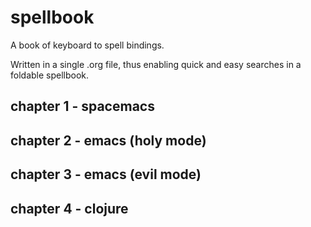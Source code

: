 # spellbook
A book of keyboard to spell bindings.

Written in a single .org file, thus enabling quick and easy searches in a foldable spellbook.

## chapter 1 - spacemacs
## chapter 2 - emacs (holy mode)
## chapter 3 - emacs (evil mode)
## chapter 4 - clojure
